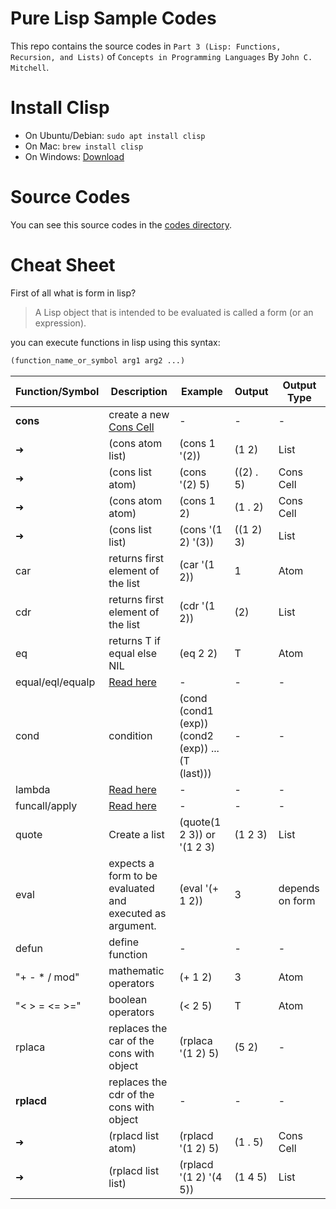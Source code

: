 # Pure Lisp Sample Codes

This repo contains the source codes in `Part 3 (Lisp: Functions, Recursion, and Lists)` of `Concepts in Programming Languages` By `John C. Mitchell`.

# Install Clisp

- On Ubuntu/Debian: `sudo apt install clisp`
- On Mac: `brew install clisp`
- On Windows: [Download](https://sourceforge.net/projects/clisp/)

# Source Codes

You can see this source codes in the [codes directory](./codes).

# Cheat Sheet
First of all what is form in lisp?
> A Lisp object that is intended to be evaluated is called a form (or an expression).

you can execute functions in lisp using this syntax:
```lisp
(function_name_or_symbol arg1 arg2 ...)
```

Function/Symbol | Description | Example | Output | Output Type
-|-|-|-|-
**cons**|create a new [Cons Cell](https://en.wikipedia.org/wiki/Cons)| - | - | -
➜|(cons atom list)|(cons 1 '(2))| (1 2) | List
➜|(cons list atom)|(cons '(2) 5)| ((2) . 5) | Cons Cell
➜|(cons atom atom)|(cons 1 2)| (1 . 2) | Cons Cell
➜|(cons list list)|(cons '(1 2) '(3))| ((1 2) 3) | List
car|returns first element of the list| (car '(1 2)) | 1 | Atom
cdr|returns first element of the list| (cdr '(1 2)) | (2) | List
eq|returns T if equal else NIL|(eq 2 2)|T| Atom
equal/eql/equalp|[Read here](https://stackoverflow.com/questions/547436/whats-the-difference-between-eq-eql-equal-and-equalp-in-common-lisp)|-|-|-
cond|condition|(cond (cond1 (exp)) (cond2 (exp)) ... (T (last)))| - | -
lambda|[Read here](https://stackoverflow.com/questions/13213611/writing-lambda-expressions-in-common-lisp)|-|-|-
funcall/apply|[Read here](https://stackoverflow.com/questions/3862394/when-do-you-use-apply-and-when-funcall)|-|-|-
quote|Create a list|(quote(1 2 3)) or '(1 2 3)|(1 2 3)| List
eval|expects a form to be evaluated and executed as argument.|(eval '(+ 1 2))|3| depends on form
defun|define function|-|-|-
"+ - * / mod"|mathematic operators|(+ 1 2)|3| Atom
"< > = <= >="|boolean operators|(< 2 5)|T| Atom
rplaca|replaces the car of the cons with object|(rplaca '(1 2) 5)|(5 2)|-
**rplacd**|replaces the cdr of the cons with object|-|-|-
➜|(rplacd list atom)|(rplacd '(1 2) 5)|(1 . 5)|Cons Cell
➜|(rplacd list list)|(rplacd '(1 2) '(4 5))|(1 4 5)|List
